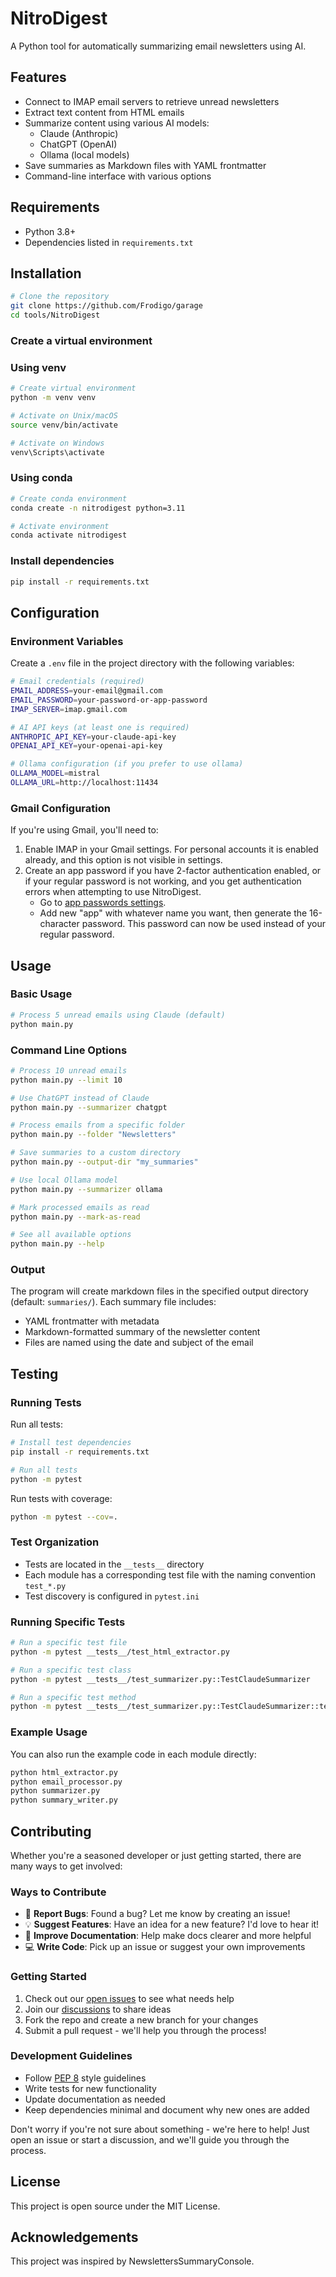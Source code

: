 # NitroDigest

A Python tool for automatically summarizing email newsletters using AI.

## Features

- Connect to IMAP email servers to retrieve unread newsletters
- Extract text content from HTML emails
- Summarize content using various AI models:
  - Claude (Anthropic)
  - ChatGPT (OpenAI)
  - Ollama (local models)
- Save summaries as Markdown files with YAML frontmatter
- Command-line interface with various options

## Requirements

- Python 3.8+
- Dependencies listed in `requirements.txt`

## Installation

```bash
# Clone the repository
git clone https://github.com/Frodigo/garage
cd tools/NitroDigest
```

### Create a virtual environment

### Using venv

```bash
# Create virtual environment
python -m venv venv

# Activate on Unix/macOS
source venv/bin/activate

# Activate on Windows
venv\Scripts\activate
```

### Using conda

```bash
# Create conda environment
conda create -n nitrodigest python=3.11

# Activate environment
conda activate nitrodigest
```

### Install dependencies

```bash
pip install -r requirements.txt
```

## Configuration

### Environment Variables

Create a `.env` file in the project directory with the following variables:

```bash
# Email credentials (required)
EMAIL_ADDRESS=your-email@gmail.com
EMAIL_PASSWORD=your-password-or-app-password
IMAP_SERVER=imap.gmail.com

# AI API keys (at least one is required)
ANTHROPIC_API_KEY=your-claude-api-key
OPENAI_API_KEY=your-openai-api-key

# Ollama configuration (if you prefer to use ollama)
OLLAMA_MODEL=mistral
OLLAMA_URL=http://localhost:11434
```

### Gmail Configuration

If you're using Gmail, you'll need to:

1. Enable IMAP in your Gmail settings. For personal accounts it is enabled already, and this option is not visible in settings.
2. Create an app password if you have 2-factor authentication enabled, or if your regular password is not working, and you get authentication errors when attempting to use NitroDigest.
    - Go to [app passwords settings](https://myaccount.google.com/apppasswords).
    - Add new "app" with whatever name you want, then generate the 16-character password. This password can now be used instead of your regular password.

## Usage

### Basic Usage

```bash
# Process 5 unread emails using Claude (default)
python main.py
```

### Command Line Options

```bash
# Process 10 unread emails
python main.py --limit 10

# Use ChatGPT instead of Claude
python main.py --summarizer chatgpt

# Process emails from a specific folder
python main.py --folder "Newsletters"

# Save summaries to a custom directory
python main.py --output-dir "my_summaries"

# Use local Ollama model
python main.py --summarizer ollama

# Mark processed emails as read
python main.py --mark-as-read

# See all available options
python main.py --help
```

### Output

The program will create markdown files in the specified output directory (default: `summaries/`). Each summary file includes:

- YAML frontmatter with metadata
- Markdown-formatted summary of the newsletter content
- Files are named using the date and subject of the email

## Testing

### Running Tests

Run all tests:

```bash
# Install test dependencies
pip install -r requirements.txt

# Run all tests
python -m pytest
```

Run tests with coverage:

```bash
python -m pytest --cov=.
```

### Test Organization

- Tests are located in the `__tests__` directory
- Each module has a corresponding test file with the naming convention `test_*.py`
- Test discovery is configured in `pytest.ini`

### Running Specific Tests

```bash
# Run a specific test file
python -m pytest __tests__/test_html_extractor.py

# Run a specific test class
python -m pytest __tests__/test_summarizer.py::TestClaudeSummarizer

# Run a specific test method
python -m pytest __tests__/test_summarizer.py::TestClaudeSummarizer::test_summarize_success
```

### Example Usage

You can also run the example code in each module directly:

```bash
python html_extractor.py
python email_processor.py
python summarizer.py
python summary_writer.py
```

## Contributing

Whether you're a seasoned developer or just getting started, there are many ways to get involved:

### Ways to Contribute

- 🐛 **Report Bugs**: Found a bug? Let me know by creating an issue!
- 💡 **Suggest Features**: Have an idea for a new feature? I'd love to hear it!
- 📝 **Improve Documentation**: Help make docs clearer and more helpful
- 💻 **Write Code**: Pick up an issue or suggest your own improvements

### Getting Started

1. Check out our [open issues](https://github.com/Frodigo/garage/issues?q=is%3Aissue%20state%3Aopen%20label%3ANitroDigest) to see what needs help
2. Join our [discussions](https://github.com/Frodigo/garage/discussions) to share ideas
3. Fork the repo and create a new branch for your changes
4. Submit a pull request - we'll help you through the process!

### Development Guidelines

- Follow [PEP 8](https://peps.python.org/pep-0008/) style guidelines
- Write tests for new functionality
- Update documentation as needed
- Keep dependencies minimal and document why new ones are added

Don't worry if you're not sure about something - we're here to help! Just open an issue or start a discussion, and we'll guide you through the process.

## License

This project is open source under the MIT License.

## Acknowledgements

This project was inspired by NewslettersSummaryConsole.
